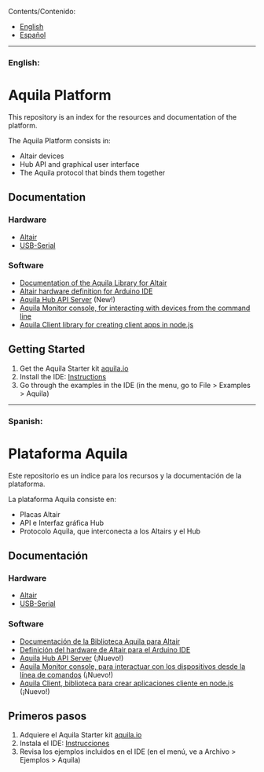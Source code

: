 Contents/Contenido:
- [English](#user-content-english)
- [Español](#user-content-spanish)

* * *

### English:
# Aquila Platform

This repository is an index for the resources and documentation of the platform.

The Aquila Platform consists in:

- Altair devices
- Hub API and graphical user interface
- The Aquila protocol that binds them together

## Documentation

### Hardware
- [Altair](https://github.com/makerlabmx/altair-hardware)
- [USB-Serial](https://github.com/makerlabmx/usb-serial-hardware)

### Software
- [Documentation of the Aquila Library for Altair](https://github.com/makerlabmx/aquila-platform/wiki/Aquila-Library-Index)
- [Altair hardware definition for Arduino IDE](https://github.com/makerlabmx/altair-arduinoide)
- [Aquila Hub API Server](https://github.com/makerlabmx/aquila-api-hub) (New!)
- [Aquila Monitor console, for interacting with devices from the command line](https://github.com/makerlabmx/aquila-monitor)
- [Aquila Client library for creating client apps in node.js](https://github.com/makerlabmx/aquila-client-node)

## Getting Started

1. Get the Aquila Starter kit [aquila.io](http://www.aquila.io)
2. Install the IDE: [Instructions](https://github.com/makerlabmx/altair-arduinoide)
3. Go through the examples in the IDE (in the menu, go to File > Examples > Aquila)

* * *

### Spanish:
# Plataforma Aquila

Este repositorio es un índice para los recursos y la documentación de la plataforma.

La plataforma Aquila consiste en:

- Placas Altair
- API e Interfaz gráfica Hub
- Protocolo Aquila, que interconecta a los Altairs y el Hub

## Documentación

### Hardware
- [Altair](https://github.com/makerlabmx/altair-hardware)
- [USB-Serial](https://github.com/makerlabmx/usb-serial-hardware)

### Software
- [Documentación de la Biblioteca Aquila para Altair](https://github.com/makerlabmx/aquila-platform/wiki/Aquila-Library-Index)
- [Definición del hardware de Altair para el Arduino IDE](https://github.com/makerlabmx/altair-arduinoide)
- [Aquila Hub API Server](https://github.com/makerlabmx/aquila-api-hub) (¡Nuevo!)
- [Aquila Monitor console, para interactuar con los dispositivos desde la línea de comandos](https://github.com/makerlabmx/aquila-monitor) (¡Nuevo!)
- [Aquila Client, biblioteca para crear aplicaciones cliente en node.js](https://github.com/makerlabmx/aquila-client-node) (¡Nuevo!)

## Primeros pasos

1. Adquiere el Aquila Starter kit [aquila.io](http://www.aquila.io)
2. Instala el IDE: [Instrucciones](https://github.com/makerlabmx/altair-arduinoide)
3. Revisa los ejemplos incluidos en el IDE (en el menú, ve a Archivo > Ejemplos > Aquila)

